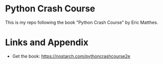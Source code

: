 # Python Crash Course

This is my repo following the book "Python Crash Course" by Eric Matthes.


Links and Appendix
========================================================

- Get the book: https://nostarch.com/pythoncrashcourse2e

